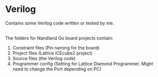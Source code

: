 # Verilog
Contains some Verilog code written or tested by me.

</br> The folders for Nandland Go board projects contain: </br>
1. Constraint files (Pin naming for the board)
2. Project files (Lattice iCEcube2 project)
3. Source files (the Verilog code)
4. Programmer config (Setting for Lattice Diamond Programmer. Might need to change the Port depending on PC)
